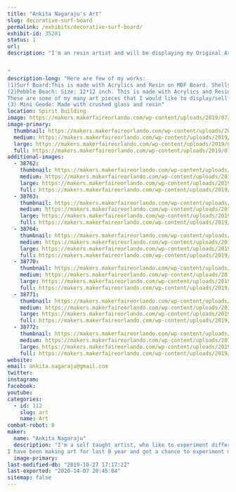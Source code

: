 ```yaml
---
title: "Ankita Nagaraju's Art"
slug: decorative-surf-board
permalink: /exhibits/decorative-surf-board/
exhibit-id: 35281
status: 1
url: 
description: "I'm an resin artist and will be displaying my Original Art works for Sale.I'm also open for commissions.


"
description-long: "Here are few of my works:
(1)Surf Board:This is made with Acrylics and Resin on MDF Board. Shells used on this were hand picked from Sanibel Islands on the West Coast of Florida.
(2)Pebble Beach: Size: 12*12 inch. This is made with Acrylics and Resin on Cradled wood panel.
These are some of my many art pieces that I would like to display/sell at the Faire.
(3) Mini Geode: Made with crushed glass and resin"
location: Spirit Building
image: https://makers.makerfaireorlando.com/wp-content/uploads/2019/07/surf1-1-301x1024.jpg
image-primary:
  thumbnail: https://makers.makerfaireorlando.com/wp-content/uploads/2019/07/surf1-1-150x150.jpg
  medium: https://makers.makerfaireorlando.com/wp-content/uploads/2019/07/surf1-1-88x300.jpg
  large: https://makers.makerfaireorlando.com/wp-content/uploads/2019/07/surf1-1-301x1024.jpg
  full: https://makers.makerfaireorlando.com/wp-content/uploads/2019/07/surf1-1.jpg
additional-images:
  - 38762:
    thumbnail: https://makers.makerfaireorlando.com/wp-content/uploads/2019/09/IMG_4502-150x150.jpg
    medium: https://makers.makerfaireorlando.com/wp-content/uploads/2019/09/IMG_4502-300x296.jpg
    large: https://makers.makerfaireorlando.com/wp-content/uploads/2019/09/IMG_4502-1024x1010.jpg
    full: https://makers.makerfaireorlando.com/wp-content/uploads/2019/09/IMG_4502.jpg
  - 38763:
    thumbnail: https://makers.makerfaireorlando.com/wp-content/uploads/2019/09/78164F6B-28A0-4429-BFB7-578B8BB26AEE-150x150.jpg
    medium: https://makers.makerfaireorlando.com/wp-content/uploads/2019/09/78164F6B-28A0-4429-BFB7-578B8BB26AEE-300x300.jpg
    large: https://makers.makerfaireorlando.com/wp-content/uploads/2019/09/78164F6B-28A0-4429-BFB7-578B8BB26AEE-1024x1024.jpg
    full: https://makers.makerfaireorlando.com/wp-content/uploads/2019/09/78164F6B-28A0-4429-BFB7-578B8BB26AEE.jpg
  - 38764:
    thumbnail: https://makers.makerfaireorlando.com/wp-content/uploads/2019/09/C9F6578E-A1A2-4283-9286-0F3643EFC584-150x150.jpg
    medium: https://makers.makerfaireorlando.com/wp-content/uploads/2019/09/C9F6578E-A1A2-4283-9286-0F3643EFC584-300x300.jpg
    large: https://makers.makerfaireorlando.com/wp-content/uploads/2019/09/C9F6578E-A1A2-4283-9286-0F3643EFC584-1024x1024.jpg
    full: https://makers.makerfaireorlando.com/wp-content/uploads/2019/09/C9F6578E-A1A2-4283-9286-0F3643EFC584.jpg
  - 38770:
    thumbnail: https://makers.makerfaireorlando.com/wp-content/uploads/2019/09/8D4F5000-7B91-4826-9682-5B49EF8EE230-1-150x150.jpg
    medium: https://makers.makerfaireorlando.com/wp-content/uploads/2019/09/8D4F5000-7B91-4826-9682-5B49EF8EE230-1-300x300.jpg
    large: https://makers.makerfaireorlando.com/wp-content/uploads/2019/09/8D4F5000-7B91-4826-9682-5B49EF8EE230-1-1024x1024.jpg
    full: https://makers.makerfaireorlando.com/wp-content/uploads/2019/09/8D4F5000-7B91-4826-9682-5B49EF8EE230-1.jpg
  - 38771:
    thumbnail: https://makers.makerfaireorlando.com/wp-content/uploads/2019/09/909F4B6C-FD69-46D5-851F-FBBF6FC82C93-1-150x150.jpg
    medium: https://makers.makerfaireorlando.com/wp-content/uploads/2019/09/909F4B6C-FD69-46D5-851F-FBBF6FC82C93-1-300x300.jpg
    large: https://makers.makerfaireorlando.com/wp-content/uploads/2019/09/909F4B6C-FD69-46D5-851F-FBBF6FC82C93-1-1024x1024.jpg
    full: https://makers.makerfaireorlando.com/wp-content/uploads/2019/09/909F4B6C-FD69-46D5-851F-FBBF6FC82C93-1.jpg
  - 38772:
    thumbnail: https://makers.makerfaireorlando.com/wp-content/uploads/2019/09/51069BFE-A16F-4F62-A18E-28524624FF07-1-150x150.jpg
    medium: https://makers.makerfaireorlando.com/wp-content/uploads/2019/09/51069BFE-A16F-4F62-A18E-28524624FF07-1-300x300.jpg
    large: https://makers.makerfaireorlando.com/wp-content/uploads/2019/09/51069BFE-A16F-4F62-A18E-28524624FF07-1-1024x1024.jpg
    full: https://makers.makerfaireorlando.com/wp-content/uploads/2019/09/51069BFE-A16F-4F62-A18E-28524624FF07-1.jpg
website: 
email: ankita.nagaraju@gmail.com
twitter: 
instagram: 
facebook: 
youtube: 
categories:
  - id: 112
    slug: art
    name: Art
combat-robot: 0
maker:
  name: "Ankita Nagaraju"
  description: "I'm a self taught artist, who like to experiment different art styles and mediums. I'm very much obsessed with fluid styles of art. I like everything about nature, beaches and all that glitters. My inspiration for art comes from nature photography, our travels and google earth.
I have been making art for last 8 year and got a chance to experiment many art mediums. I would like get my hands on encaustic art sometime soon in the future. "
  image-primary: 
last-modified-db: "2019-10-27 17:17:22"
last-exported: "2020-14-07 20:45:04"
sitemap: false
---
```

